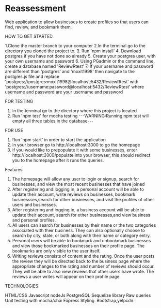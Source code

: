 # Reassessment
Web application to allow businesses to create profiles so that users can find, review, and bookmark them. 


HOW TO GET STARTED 

1.Clone the master branch to your computer
2.In the terminal go to the directory you cloned the project to.
3. Run 'npm install' 
4. Download postgres if you have not done so already
5. Create your postgres user, with your own username and password
6. Using PGadmin or the command line, create a database named 'ReviewRtest'
7. If your username and password are different than 'postgres' and 'moxit1998' then navigate to the postgres.js file
and replace 'postgres://postgres:moxit1998@localhost:5432/ReviewRtest' with 'postgres://username:password@localhost:5432/ReviewRtest'
where username and password are your username and password

FOR TESTING
1. In the terminal go to the directory where this project is located
2. Run 'npm test' for mocha testing
---WARNING:Running npm test will empty all three tables in the database---

FOR USE 
1. Run 'npm start' in order to start the application
2. In your browser go to  http://localhost:3000 to go the homepage
3. If you would like to prepopulate it with some businesses, enter http://localhost:3000/populate into your browser,
this should redirect you to the homepage after it runs the queries.

Features
1. The homepage will allow any user to login or signup, search for businesses, and view the most recent businesses that have joined 
2. After registering and logging in, a personal account will be able to update their account, write reviews on businesses,
bookmark businessses,search for other businesses, and visit the profiles of other users and businesses.
3. After registering and logging in, a business account will be able to update their account, search for other businesses,and
view business and personal profiles. 
4. All users can search for businesses by their name or the two categories associated with their business. They can also optionally
choose to search by city, state, or both along with their name or category entry.
5. Personal users will be able to bookmark and unbookmark businesses and view those bookmarked businesses on their profile page. The bookmarks
are only visible to the user itself. 
6. Writing reviews consists of content and the rating. Once the user posts the review they will be directed back to the business page 
where the appropriate changes to the rating and number of reviews should occur. They will be able to also view reviews that other
users have wrote. The reviews a user writes will appear on their profile page.

TECHNOLOGIES

HTML/CSS
Javascript
nodeJs 
PostgreSQL
Sequelize library 
Raw queries 
Unit testing with mocha/chai
Express
Styling: Bootstrap,yelpcdn

